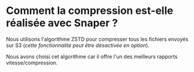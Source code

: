 # Comment la compression est-elle réalisée avec Snaper ?

Nous utilisons l'algorithme ZSTD pour compresser tous les fichiers envoyés sur S3 (*cette fonctionnalité peut être désactivée en option*).

Nous avons choisi cet algorithme car il offre l'un des meilleurs rapports vitesse/compression.